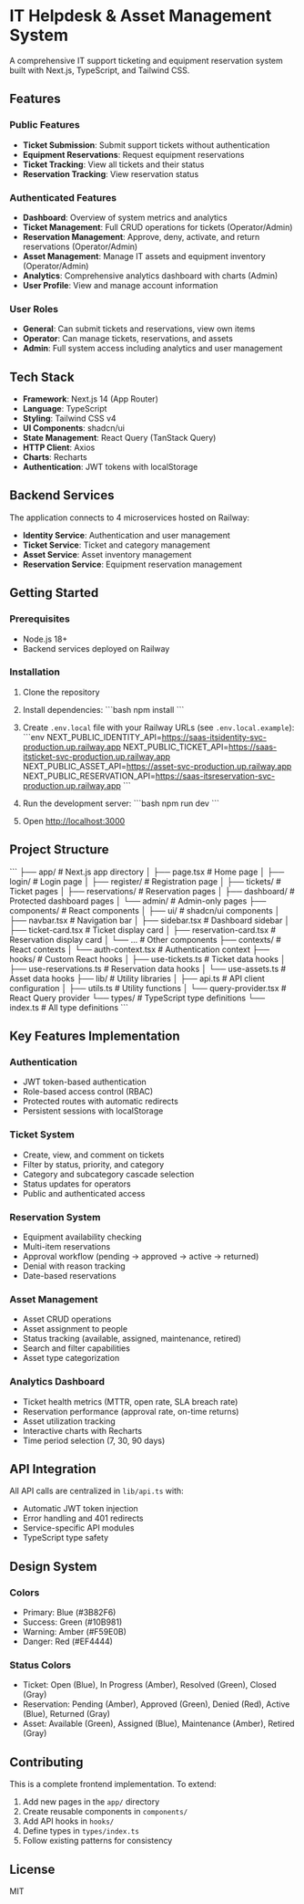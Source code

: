 # IT Helpdesk & Asset Management System

A comprehensive IT support ticketing and equipment reservation system built with Next.js, TypeScript, and Tailwind CSS.

## Features

### Public Features
- **Ticket Submission**: Submit support tickets without authentication
- **Equipment Reservations**: Request equipment reservations
- **Ticket Tracking**: View all tickets and their status
- **Reservation Tracking**: View reservation status

### Authenticated Features
- **Dashboard**: Overview of system metrics and analytics
- **Ticket Management**: Full CRUD operations for tickets (Operator/Admin)
- **Reservation Management**: Approve, deny, activate, and return reservations (Operator/Admin)
- **Asset Management**: Manage IT assets and equipment inventory (Operator/Admin)
- **Analytics**: Comprehensive analytics dashboard with charts (Admin)
- **User Profile**: View and manage account information

### User Roles
- **General**: Can submit tickets and reservations, view own items
- **Operator**: Can manage tickets, reservations, and assets
- **Admin**: Full system access including analytics and user management

## Tech Stack

- **Framework**: Next.js 14 (App Router)
- **Language**: TypeScript
- **Styling**: Tailwind CSS v4
- **UI Components**: shadcn/ui
- **State Management**: React Query (TanStack Query)
- **HTTP Client**: Axios
- **Charts**: Recharts
- **Authentication**: JWT tokens with localStorage

## Backend Services

The application connects to 4 microservices hosted on Railway:

- **Identity Service**: Authentication and user management
- **Ticket Service**: Ticket and category management
- **Asset Service**: Asset inventory management
- **Reservation Service**: Equipment reservation management

## Getting Started

### Prerequisites

- Node.js 18+ 
- Backend services deployed on Railway

### Installation

1. Clone the repository
2. Install dependencies:
   \`\`\`bash
   npm install
   \`\`\`

3. Create `.env.local` file with your Railway URLs (see `.env.local.example`):
   \`\`\`env
   NEXT_PUBLIC_IDENTITY_API=https://saas-itsidentity-svc-production.up.railway.app
   NEXT_PUBLIC_TICKET_API=https://saas-itsticket-svc-production.up.railway.app
   NEXT_PUBLIC_ASSET_API=https://asset-svc-production.up.railway.app
   NEXT_PUBLIC_RESERVATION_API=https://saas-itsreservation-svc-production.up.railway.app
   \`\`\`

4. Run the development server:
   \`\`\`bash
   npm run dev
   \`\`\`

5. Open [http://localhost:3000](http://localhost:3000)

## Project Structure

\`\`\`
├── app/                      # Next.js app directory
│   ├── page.tsx             # Home page
│   ├── login/               # Login page
│   ├── register/            # Registration page
│   ├── tickets/             # Ticket pages
│   ├── reservations/        # Reservation pages
│   ├── dashboard/           # Protected dashboard pages
│   └── admin/               # Admin-only pages
├── components/              # React components
│   ├── ui/                  # shadcn/ui components
│   ├── navbar.tsx           # Navigation bar
│   ├── sidebar.tsx          # Dashboard sidebar
│   ├── ticket-card.tsx      # Ticket display card
│   ├── reservation-card.tsx # Reservation display card
│   └── ...                  # Other components
├── contexts/                # React contexts
│   └── auth-context.tsx     # Authentication context
├── hooks/                   # Custom React hooks
│   ├── use-tickets.ts       # Ticket data hooks
│   ├── use-reservations.ts  # Reservation data hooks
│   └── use-assets.ts        # Asset data hooks
├── lib/                     # Utility libraries
│   ├── api.ts               # API client configuration
│   ├── utils.ts             # Utility functions
│   └── query-provider.tsx   # React Query provider
└── types/                   # TypeScript type definitions
    └── index.ts             # All type definitions
\`\`\`

## Key Features Implementation

### Authentication
- JWT token-based authentication
- Role-based access control (RBAC)
- Protected routes with automatic redirects
- Persistent sessions with localStorage

### Ticket System
- Create, view, and comment on tickets
- Filter by status, priority, and category
- Category and subcategory cascade selection
- Status updates for operators
- Public and authenticated access

### Reservation System
- Equipment availability checking
- Multi-item reservations
- Approval workflow (pending → approved → active → returned)
- Denial with reason tracking
- Date-based reservations

### Asset Management
- Asset CRUD operations
- Asset assignment to people
- Status tracking (available, assigned, maintenance, retired)
- Search and filter capabilities
- Asset type categorization

### Analytics Dashboard
- Ticket health metrics (MTTR, open rate, SLA breach rate)
- Reservation performance (approval rate, on-time returns)
- Asset utilization tracking
- Interactive charts with Recharts
- Time period selection (7, 30, 90 days)

## API Integration

All API calls are centralized in `lib/api.ts` with:
- Automatic JWT token injection
- Error handling and 401 redirects
- Service-specific API modules
- TypeScript type safety

## Design System

### Colors
- Primary: Blue (#3B82F6)
- Success: Green (#10B981)
- Warning: Amber (#F59E0B)
- Danger: Red (#EF4444)

### Status Colors
- Ticket: Open (Blue), In Progress (Amber), Resolved (Green), Closed (Gray)
- Reservation: Pending (Amber), Approved (Green), Denied (Red), Active (Blue), Returned (Gray)
- Asset: Available (Green), Assigned (Blue), Maintenance (Amber), Retired (Gray)

## Contributing

This is a complete frontend implementation. To extend:

1. Add new pages in the `app/` directory
2. Create reusable components in `components/`
3. Add API hooks in `hooks/`
4. Define types in `types/index.ts`
5. Follow existing patterns for consistency

## License

MIT
